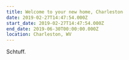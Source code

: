 ```yaml
---
title: Welcome to your new home, Charleston
date: 2019-02-27T14:47:54.000Z
start_date: 2019-02-27T14:47:54.000Z
end_date: 2019-06-30T00:00:00.000Z
location: Charleston, WV
---
```

Schtuff.
